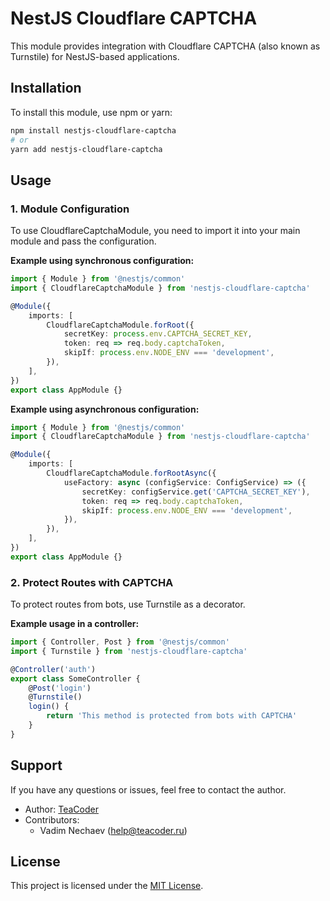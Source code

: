 # NestJS Cloudflare CAPTCHA

This module provides integration with Cloudflare CAPTCHA (also known as Turnstile) for NestJS-based applications.

## Installation

To install this module, use npm or yarn:

```bash
npm install nestjs-cloudflare-captcha
# or
yarn add nestjs-cloudflare-captcha
```

## Usage

### 1. Module Configuration

To use CloudflareCaptchaModule, you need to import it into your main module and pass the configuration.

**Example using synchronous configuration:**

```typescript
import { Module } from '@nestjs/common'
import { CloudflareCaptchaModule } from 'nestjs-cloudflare-captcha'

@Module({
	imports: [
		CloudflareCaptchaModule.forRoot({
			secretKey: process.env.CAPTCHA_SECRET_KEY,
			token: req => req.body.captchaToken,
			skipIf: process.env.NODE_ENV === 'development',
		}),
	],
})
export class AppModule {}
```

**Example using asynchronous configuration:**

```typescript
import { Module } from '@nestjs/common'
import { CloudflareCaptchaModule } from 'nestjs-cloudflare-captcha'

@Module({
	imports: [
		CloudflareCaptchaModule.forRootAsync({
			useFactory: async (configService: ConfigService) => ({
				secretKey: configService.get('CAPTCHA_SECRET_KEY'),
				token: req => req.body.captchaToken,
				skipIf: process.env.NODE_ENV === 'development',
			}),
		}),
	],
})
export class AppModule {}
```

### 2. Protect Routes with CAPTCHA

To protect routes from bots, use Turnstile as a decorator.

**Example usage in a controller:**

```typescript
import { Controller, Post } from '@nestjs/common'
import { Turnstile } from 'nestjs-cloudflare-captcha'

@Controller('auth')
export class SomeController {
	@Post('login')
	@Turnstile()
	login() {
		return 'This method is protected from bots with CAPTCHA'
	}
}
```

## Support

If you have any questions or issues, feel free to contact the author.

-   Author: [TeaCoder](https://teacoder.ru)
-   Contributors:
    -   Vadim Nechaev (help@teacoder.ru)

## License

This project is licensed under the [MIT License](LICENSE).
